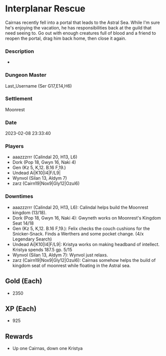 # Interplanar Rescue
Cairnas recently fell into a portal that leads to the Astral Sea. While I'm sure he's enjoying the vacation, he has responsibilities back at the guild that need seeing to. Go out with enough creatures full of blood and a friend to reopen the portal, drag him back home, then close it again.
### Description
-
### Dungeon Master
Last_Username (Ser G17,E14,H6)
### Settlement
Moonrest
### Date
2023-02-08 23:33:40
### Players
* aaazzzrrr (Calindal 20, H13, L6)
* Dork (Pop 18, Gwyn 16, Naki 4)
* Gen (Kz 5, K,12. B.16 F,19.)
* Undead Ai|K10|I4|F/L9|
* Wynvol (Silan 13, Aldym 7)
* zarz (Cairn19|Nox9|Gly12|Ozul6)
### Downtimes
* aaazzzrrr (Calindal 20, H13, L6): Calindal helps build the Moonrest kingdom (13/18).
* Dork (Pop 18, Gwyn 16, Naki 4): Gwyneth works on Moonrest's Kingdom Seat 14/18
* Gen (Kz 5, K,12. B.16 F,19.): Felix checks the couch cushions for the Snicker-Snack.  Finds a Werthers and some pocket change. (4/x Legendary Search)
* Undead Ai|K10|I4|F/L9|: Kristya works on making headband of intellect. Kristya spends 187.5 gp. 5/15
* Wynvol (Silan 13, Aldym 7): Wynvol just relaxs.
* zarz (Cairn19|Nox9|Gly12|Ozul6): Cairnas somehow helps the build of kingdom seat of moonrest while floating in the Astral sea.
## Gold (Each)
* 2350
## XP (Each)
* 925
## Rewards
* Up one Cairnas, down one Kristya